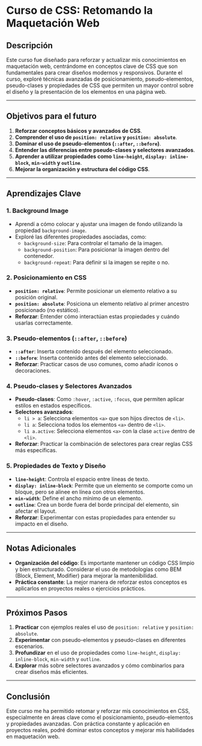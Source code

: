 # Curso de CSS: Retomando la Maquetación Web

## Descripción

Este curso fue diseñado para reforzar y actualizar mis conocimientos en maquetación web, centrándome en conceptos clave de CSS que son fundamentales para crear diseños modernos y responsivos. Durante el curso, exploré técnicas avanzadas de posicionamiento, pseudo-elementos, pseudo-clases y propiedades de CSS que permiten un mayor control sobre el diseño y la presentación de los elementos en una página web.

---

## Objetivos para el futuro

1. **Reforzar conceptos básicos y avanzados de CSS**.
2. **Comprender el uso de `position: relative` y `position: absolute`**.
3. **Dominar el uso de pseudo-elementos (`::after`, `::before`)**.
4. **Entender las diferencias entre pseudo-clases y selectores avanzados**.
5. **Aprender a utilizar propiedades como `line-height`, `display: inline-block`, `min-width` y `outline`**.
6. **Mejorar la organización y estructura del código CSS**.

---

## Aprendizajes Clave

### 1. **Background Image**

- Aprendí a cómo colocar y ajustar una imagen de fondo utilizando la propiedad `background-image`.
- Exploré las diferentes propiedades asociadas, como:
  - `background-size`: Para controlar el tamaño de la imagen.
  - `background-position`: Para posicionar la imagen dentro del contenedor.
  - `background-repeat`: Para definir si la imagen se repite o no.

### 2. **Posicionamiento en CSS**

- **`position: relative`**: Permite posicionar un elemento relativo a su posición original.
- **`position: absolute`**: Posiciona un elemento relativo al primer ancestro posicionado (no estático).
- **Reforzar**: Entender cómo interactúan estas propiedades y cuándo usarlas correctamente.

### 3. **Pseudo-elementos (`::after`, `::before`)**

- **`::after`**: Inserta contenido después del elemento seleccionado.
- **`::before`**: Inserta contenido antes del elemento seleccionado.
- **Reforzar**: Practicar casos de uso comunes, como añadir íconos o decoraciones.

### 4. **Pseudo-clases y Selectores Avanzados**

- **Pseudo-clases**: Como `:hover`, `:active`, `:focus`, que permiten aplicar estilos en estados específicos.
- **Selectores avanzados**:
  - `li > a`: Selecciona elementos `<a>` que son hijos directos de `<li>`.
  - `li a`: Selecciona todos los elementos `<a>` dentro de `<li>`.
  - `li a.active`: Selecciona elementos `<a>` con la clase `active` dentro de `<li>`.
- **Reforzar**: Practicar la combinación de selectores para crear reglas CSS más específicas.

### 5. **Propiedades de Texto y Diseño**

- **`line-height`**: Controla el espacio entre líneas de texto.
- **`display: inline-block`**: Permite que un elemento se comporte como un bloque, pero se alinee en línea con otros elementos.
- **`min-width`**: Define el ancho mínimo de un elemento.
- **`outline`**: Crea un borde fuera del borde principal del elemento, sin afectar el layout.
- **Reforzar**: Experimentar con estas propiedades para entender su impacto en el diseño.

---

## Notas Adicionales

- **Organización del código**: Es importante mantener un código CSS limpio y bien estructurado. Considerar el uso de metodologías como BEM (Block, Element, Modifier) para mejorar la mantenibilidad.
- **Práctica constante**: La mejor manera de reforzar estos conceptos es aplicarlos en proyectos reales o ejercicios prácticos.

---

## Próximos Pasos

1. **Practicar** con ejemplos reales el uso de `position: relative` y `position: absolute`.
2. **Experimentar** con pseudo-elementos y pseudo-clases en diferentes escenarios.
3. **Profundizar** en el uso de propiedades como `line-height`, `display: inline-block`, `min-width` y `outline`.
4. **Explorar** más sobre selectores avanzados y cómo combinarlos para crear diseños más eficientes.

---

## Conclusión

Este curso me ha permitido retomar y reforzar mis conocimientos en CSS, especialmente en áreas clave como el posicionamiento, pseudo-elementos y propiedades avanzadas. Con práctica constante y aplicación en proyectos reales, podré dominar estos conceptos y mejorar mis habilidades en maquetación web.
